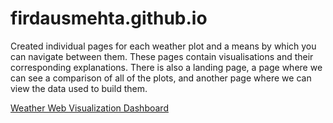 # firdausmehta.github.io

Created individual pages for each weather plot and a means by which you can navigate between them. These pages contain visualisations and their corresponding explanations. There is also a landing page, a page where we can see a comparison of all of the plots, and another page where we can view the data used to build them.

[Weather Web Visualization Dashboard](https://firdausmehta.github.io/)
